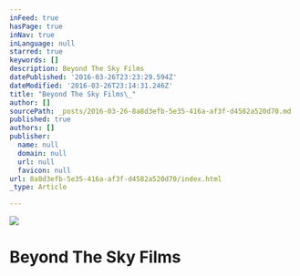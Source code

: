 ```yaml
---
inFeed: true
hasPage: true
inNav: true
inLanguage: null
starred: true
keywords: []
description: Beyond The Sky Films
datePublished: '2016-03-26T23:23:29.594Z'
dateModified: '2016-03-26T23:14:31.246Z'
title: "Beyond The Sky Films\_"
author: []
sourcePath: _posts/2016-03-26-8a8d3efb-5e35-416a-af3f-d4582a520d70.md
published: true
authors: []
publisher:
  name: null
  domain: null
  url: null
  favicon: null
url: 8a8d3efb-5e35-416a-af3f-d4582a520d70/index.html
_type: Article

---
```

![](https://s3-us-west-2.amazonaws.com/the-grid-img/p/cd6dc8efc38d99c70b1010a8bc67fcfc15e986c6.jpg)

# Beyond The Sky Films